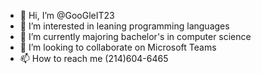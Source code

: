 - 👋 Hi, I’m @GooGleIT23
- 👀 I’m interested in leaning programming languages
- 🌱 I’m currently majoring bachelor's in computer science
- 💞️ I’m looking to collaborate on Microsoft Teams
- 📫 How to reach me (214)604-6465

<!---
GooGleIT23/GooGleIT23 is a ✨ special ✨ repository because its `README.md` (this file) appears on your GitHub profile.
You can click the Preview link to take a look at your changes.
--->
